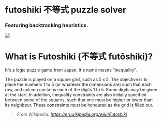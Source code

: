 # futoshiki 不等式 puzzle solver
### Featuring backtracking heuristics.

![](http://www.atksolutions.com/games/futoshiki.jpg)

# What is Futoshiki (不等式 futōshiki)?
It's a logic puzzle game from Japan. It's name means "inequality".

The puzzle is played on a square grid, such as 5 x 5. The objective is to place the numbers 1 to 5 (or whatever the dimensions are) such that each row, and column contains each of the digits 1 to 5. Some digits may be given at the start. In addition, inequality constraints are also initially specified between some of the squares, such that one must be higher or lower than its neighbour. These constraints must be honoured as the grid is filled out.
>_From Wikipedia: https://en.wikipedia.org/wiki/Futoshiki_




